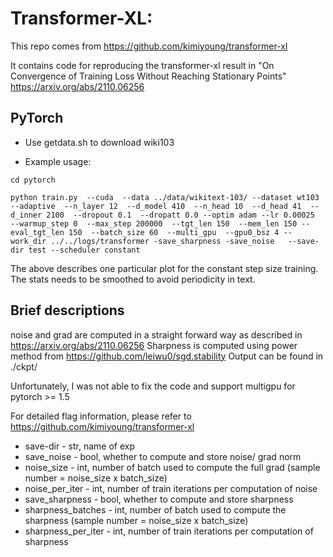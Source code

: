 # Transformer-XL:


This repo comes from https://github.com/kimiyoung/transformer-xl

It contains code for reproducing the transformer-xl result in "On Convergence of Training Loss Without Reaching Stationary Points"
https://arxiv.org/abs/2110.06256


## PyTorch

- Use getdata.sh to download wiki103

- Example usage:
```
cd pytorch

python train.py  --cuda  --data ../data/wikitext-103/ --dataset wt103 --adaptive  --n_layer 12  --d_model 410  --n_head 10  --d_head 41  --d_inner 2100  --dropout 0.1  --dropatt 0.0 --optim adam --lr 0.00025  --warmup_step 0  --max_step 200000  --tgt_len 150  --mem_len 150 --eval_tgt_len 150  --batch_size 60  --multi_gpu  --gpu0_bsz 4 --work_dir ../../logs/transformer -save_sharpness -save_noise   --save-dir test --scheduler constant
```
The above describes one particular plot for the constant step size training.
The stats needs to be smoothed to avoid periodicity in text. 

## Brief descriptions


noise and grad are computed in a straight forward way as described in https://arxiv.org/abs/2110.06256
Sharpness is computed using power method from https://github.com/leiwu0/sgd.stability
Output can be found in ./ckpt/

Unfortunately, I was not able to fix the code and support multigpu for pytorch >= 1.5

For detailed flag information, please refer to https://github.com/kimiyoung/transformer-xl
- save-dir - str, name of exp
- save_noise - bool, whether to compute and store noise/ grad norm
- noise_size - int, number of batch used to compute the full grad (sample number = noise_size x batch_size)
- noise_per_iter - int, number of train iterations per computation of noise
- save_sharpness - bool, whether to compute and store sharpness
- sharpness_batches - int, number of batch used to compute the sharpness (sample number = noise_size x batch_size)
- sharpness_per_iter - int, number of train iterations per computation of sharpness




